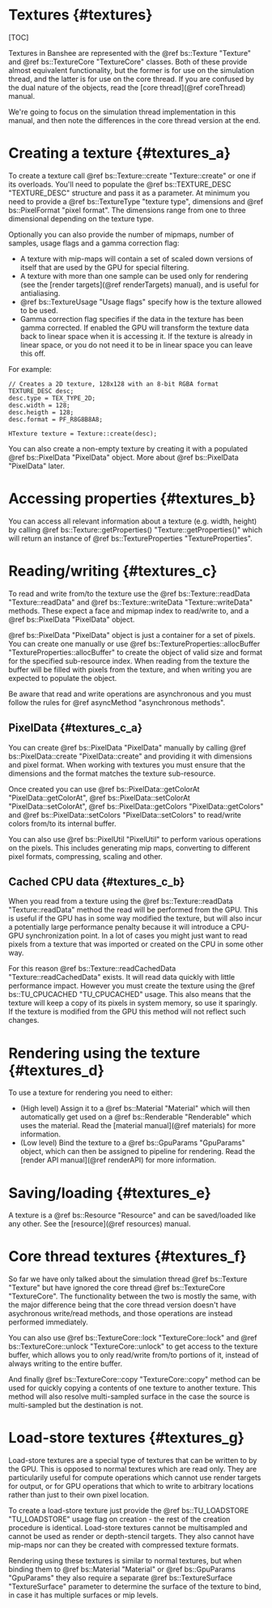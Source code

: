 Textures									{#textures}
===============
[TOC]

Textures in Banshee are represented with the @ref bs::Texture "Texture" and @ref bs::TextureCore "TextureCore" classes. Both of these provide almost equivalent functionality, but the former is for use on the simulation thread, and the latter is for use on the core thread. If you are confused by the dual nature of the objects, read the [core thread](@ref coreThread) manual. 

We're going to focus on the simulation thread implementation in this manual, and then note the differences in the core thread version at the end.

# Creating a texture {#textures_a}
To create a texture call @ref bs::Texture::create "Texture::create" or one if its overloads. You'll need to populate the @ref bs::TEXTURE_DESC "TEXTURE_DESC" structure and pass it as a parameter. At minimum you need to provide a @ref bs::TextureType "texture type", dimensions and @ref bs::PixelFormat "pixel format". The dimensions range from one to three dimensional depending on the texture type.

Optionally you can also provide the number of mipmaps, number of samples, usage flags and a gamma correction flag:
 - A texture with mip-maps will contain a set of scaled down versions of itself that are used by the GPU for special filtering. 
 - A texture with more than one sample can be used only for rendering (see the [render targets](@ref renderTargets) manual), and is useful for antialiasing.
 - @ref bs::TextureUsage "Usage flags" specify how is the texture allowed to be used.
 - Gamma correction flag specifies if the data in the texture has been gamma corrected. If enabled the GPU will transform the texture data back to linear space when it is accessing it. If the texture is already in linear space, or you do not need it to be in linear space you can leave this off.
 
For example:
~~~~~~~~~~~~~{.cpp}
// Creates a 2D texture, 128x128 with an 8-bit RGBA format
TEXTURE_DESC desc;
desc.type = TEX_TYPE_2D;
desc.width = 128;
desc.heigth = 128;
desc.format = PF_R8G8B8A8;

HTexture texture = Texture::create(desc);
~~~~~~~~~~~~~ 

You can also create a non-empty texture by creating it with a populated @ref bs::PixelData "PixelData" object. More about @ref bs::PixelData "PixelData" later.
 
# Accessing properties {#textures_b} 
You can access all relevant information about a texture (e.g. width, height) by calling @ref bs::Texture::getProperties() "Texture::getProperties()" which will return an instance of @ref bs::TextureProperties "TextureProperties". 
 
# Reading/writing {#textures_c}
To read and write from/to the texture use the @ref bs::Texture::readData "Texture::readData" and @ref bs::Texture::writeData "Texture::writeData" methods. These expect a face and mipmap index to read/write to, and a @ref bs::PixelData "PixelData" object.

@ref bs::PixelData "PixelData" object is just a container for a set of pixels. You can create one manually or use @ref bs::TextureProperties::allocBuffer "TextureProperties::allocBuffer" to create the object of valid size and format for the specified sub-resource index. When reading from the texture the buffer will be filled with pixels from the texture, and when writing you are expected to populate the object.

Be aware that read and write operations are asynchronous and you must follow the rules for @ref asyncMethod "asynchronous methods".

## PixelData {#textures_c_a}
You can create @ref bs::PixelData "PixelData" manually by calling @ref bs::PixelData::create "PixelData::create" and providing it with dimensions and pixel format. When working with textures you must ensure that the dimensions and the format matches the texture sub-resource.

Once created you can use @ref bs::PixelData::getColorAt "PixelData::getColorAt", @ref bs::PixelData::setColorAt "PixelData::setColorAt", @ref bs::PixelData::getColors "PixelData::getColors" and @ref bs::PixelData::setColors "PixelData::setColors" to read/write colors from/to its internal buffer.

You can also use @ref bs::PixelUtil "PixelUtil" to perform various operations on the pixels. This includes generating mip maps, converting to different pixel formats, compressing, scaling and other.

## Cached CPU data {#textures_c_b}
When you read from a texture using the @ref bs::Texture::readData "Texture::readData" method the read will be performed from the GPU. This is useful if the GPU has in some way modified the texture, but will also incur a potentially large performance penalty because it will introduce a CPU-GPU synchronization point. In a lot of cases you might just want to read pixels from a texture that was imported or created on the CPU in some other way.

For this reason @ref bs::Texture::readCachedData "Texture::readCachedData" exists. It will read data quickly with little performance impact. However you must create the texture using the @ref bs::TU_CPUCACHED "TU_CPUCACHED" usage. This also means that the texture will keep a copy of its pixels in system memory, so use it sparingly. If the texture is modified from the GPU this method will not reflect such changes.

# Rendering using the texture {#textures_d}
To use a texture for rendering you need to either:
 - (High level) Assign it to a @ref bs::Material "Material" which will then automatically get used on a @ref bs::Renderable "Renderable" which uses the material. Read the [material manual](@ref materials) for more information.
 - (Low level) Bind the texture to a @ref bs::GpuParams "GpuParams" object, which can then be assigned to pipeline for rendering. Read the [render API manual](@ref renderAPI) for more information.

# Saving/loading {#textures_e}
A texture is a @ref bs::Resource "Resource" and can be saved/loaded like any other. See the [resource](@ref resources) manual.

# Core thread textures {#textures_f}
So far we have only talked about the simulation thread @ref bs::Texture "Texture" but have ignored the core thread @ref bs::TextureCore "TextureCore". The functionality between the two is mostly the same, with the major difference being that the core thread version doesn't have asychronous write/read methods, and those operations are instead performed immediately.

You can also use @ref bs::TextureCore::lock "TextureCore::lock" and @ref bs::TextureCore::unlock "TextureCore::unlock" to get access to the texture buffer, which allows you to only read/write from/to portions of it, instead of always writing to the entire buffer.

And finally @ref bs::TextureCore::copy "TextureCore::copy" method can be used for quickly copying a contents of one texture to another texture. This method will also resolve multi-sampled surface in the case the source is multi-sampled but the destination is not.

# Load-store textures {#textures_g}
Load-store textures are a special type of textures that can be written to by the GPU. This is opposed to normal textures which are read only. They are particularily useful for compute operations which cannot use render targets for output, or for GPU operations that which to write to arbitrary locations rather than just to their own pixel location.

To create a load-store texture just provide the @ref bs::TU_LOADSTORE "TU_LOADSTORE" usage flag on creation - the rest of the creation procedure is identical. Load-store textures cannot be multisampled and cannot be used as render or depth-stencil targets. They also cannot have mip-maps nor can they be created with compressed texture formats.

Rendering using these textures is similar to normal textures, but when binding them to @ref bs::Material "Material" or @ref bs::GpuParams "GpuParams" they also require a separate @ref bs::TextureSurface "TextureSurface" parameter to determine the surface of the texture to bind, in case it has multiple surfaces or mip levels.